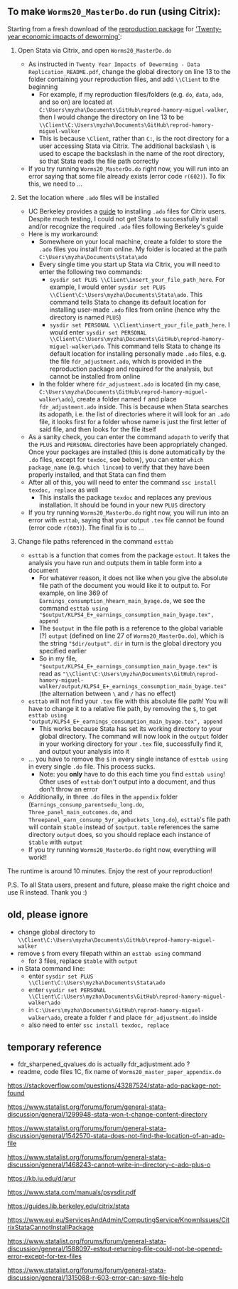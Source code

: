 ## To make `Worms20_MasterDo.do` run (using Citrix):

Starting from a fresh download of the [reproduction package](https://dataverse.harvard.edu/dataset.xhtml?persistentId=doi:10.7910/DVN/TTYMHI) for ['Twenty-year economic impacts of deworming'](https://www.pnas.org/content/118/14/e2023185118):

1. Open Stata via Citrix, and open `Worms20_MasterDo.do`
    - As instructed in `Twenty Year Impacts of Deworming - Data Replication_README.pdf`, change the global directory on line 13 to the folder containing your reproduction files, and add `\\Client` to the beginning
      - For example, if my reproduction files/folders (e.g. `do`, `data`, `ado`, and so on) are located at `C:\Users\myzha\Documents\GitHub\reprod-hamory-miguel-walker`, then I would change the directory on line 13 to be `\\Client\C:\Users\myzha\Documents\GitHub\reprod-hamory-miguel-walker`
      - This is because `\Client`, rather than `C:`, is the root directory for a user accessing Stata via Citrix. The additional backslash `\` is used to escape the backslash in the name of the root directory, so that Stata reads the file path correctly
    - If you try running `Worms20_MasterDo.do` right now, you will run into an error saying that some file already exists (error code `r(602)`). To fix this, we need to …

2. Set the location where `.ado` files will be installed
    - UC Berkeley provides a [guide](https://guides.lib.berkeley.edu/citrix/stata) to installing `.ado` files for Citrix users. Despite much testing, I could not get Stata to successfully install and/or recognize the required `.ado` files following Berkeley's guide
    - Here is my workaround:
      - Somewhere on your local machine, create a folder to store the `.ado` files you install from online. My folder is located at the path `C:\Users\myzha\Documents\Stata\ado`
      - Every single time you start up Stata via Citrix, you will need to enter the following two commands:
        - `sysdir set PLUS \\Client\insert_your_file_path_here`. For example, I would enter `sysdir set PLUS \\Client\C:\Users\myzha\Documents\Stata\ado`. This command tells Stata to change its default location for installing user-made `.ado` files from online (hence why the directory is named `PLUS`)
        - `sysdir set PERSONAL \\Client\insert_your_file_path_here`. I would enter `sysdir set PERSONAL \\Client\C:\Users\myzha\Documents\GitHub\reprod-hamory-miguel-walker\ado`. This command tells Stata to change its default location for installing personally made `.ado` files, e.g. the file `fdr_adjustment.ado`, which is provided in the reproduction package and required for the analysis, but cannot be installed from online
      - In the folder where `fdr_adjustment.ado` is located (in my case, `C:\Users\myzha\Documents\GitHub\reprod-hamory-miguel-walker\ado`), create a folder named `f` and place `fdr_adjustment.ado` inside. This is because when Stata searches its adopath, i.e. the list of directories where it will look for an `.ado` file, it looks first for a folder whose name is just the first letter of said file, and then looks for the file itself
    - As a sanity check, you can enter the command `adopath` to verify that the `PLUS` and `PERSONAL` directories have been appropriately changed. Once your packages are installed (this is done automatically by the `.do` files, except for `texdoc`, see below), you can enter `which package_name` (e.g. `which lincom`) to verify that they have been properly installed, and that Stata can find them
    - After all of this, you will need to enter the command `ssc install texdoc, replace` as well
      - This installs the package `texdoc` and replaces any previous installation. It should be found in your new `PLUS` directory
    - If you try running `Worms20_MasterDo.do` right now, you will run into an error with `esttab`, saying that your output `.tex` file cannot be found (error code `r(603)`). The final fix is to …

3. Change file paths referenced in the command `esttab`
    - `esttab` is a function that comes from the package `estout`. It takes the analysis you have run and outputs them in table form into a document
      - For whatever reason, it does not like when you give the absolute file path of the document you would like it to output to. For example, on line 369 of `Earnings_consumption_hhearn_main_byage.do`, we see the command `esttab using "$output/KLPS4_E+_earnings_consumption_main_byage.tex", append`
      - The `$output` in the file path is a reference to the global variable (?) `output` (defined on line 27 of `Worms20_MasterDo.do`), which is the string `"$dir/output"`. `dir` in turn is the global directory you specified earlier
      - So in my file, `"$output/KLPS4_E+_earnings_consumption_main_byage.tex"` is read as `"\\Client\C:\Users\myzha\Documents\GitHub\reprod-hamory-miguel-walker/output/KLPS4_E+_earnings_consumption_main_byage.tex"` (the alternation between `\` and `/` has no effect)
    - `esttab` will not find your `.tex` file with this absolute file path! You will have to change it to a relative file path, by removing the `$`, to get `esttab using "output/KLPS4_E+_earnings_consumption_main_byage.tex", append`
      - This works because Stata has set its working directory to your global directory. The command will now look in the `output` folder in your working directory for your `.tex` file, successfully find it, and output your analysis into it
    - … you have to remove the `$` in every single instance of `esttab using` in every single `.do` file. This process sucks.
      - Note: you **only** have to do this each time you find `esttab using`! Other uses of `esttab` don't output into a document, and thus don't throw an error
    - Additionally, in three `.do` files in the `appendix` folder (`Earnings_consump_parentsedu_long.do`, `Three_panel_main_outcomes.do`, and `Threepanel_earn_consump_5yr_agebuckets_long.do`), `esttab`'s file path will contain `$table` instead of `$output`. `table` references the same directory `output` does, so you should replace each instance of `$table` with `output`
    - If you try running `Worms20_MasterDo.do` right now, everything will work!!

The runtime is around 10 minutes. Enjoy the rest of your reproduction!

P.S. To all Stata users, present and future, please make the right choice and use R instead. Thank you :)



## old, please ignore

- change global directory to `\\Client\C:\Users\myzha\Documents\GitHub\reprod-hamory-miguel-walker`
- remove `$` from every filepath within an `esttab using` command
  - for 3 files, replace `$table` with `output`
- in Stata command line:
  - enter `sysdir set PLUS \\Client\C:\Users\myzha\Documents\Stata\ado`
  - enter `sysdir set PERSONAL \\Client\C:\Users\myzha\Documents\GitHub\reprod-hamory-miguel-walker\ado`
  - in `C:\Users\myzha\Documents\GitHub\reprod-hamory-miguel-walker\ado`, create a folder `f` and place `fdr_adjustment.do` inside
  - also need to enter `ssc install texdoc, replace`

## temporary reference

- fdr_sharpened_qvalues.do is actually fdr_adjustment.ado ?
- readme, code files 1C, fix name of `Worms20_master_paper_appendix.do`

https://stackoverflow.com/questions/43287524/stata-ado-package-not-found

https://www.statalist.org/forums/forum/general-stata-discussion/general/1299948-stata-won-t-change-content-directory

https://www.statalist.org/forums/forum/general-stata-discussion/general/1542570-stata-does-not-find-the-location-of-an-ado-file

https://www.statalist.org/forums/forum/general-stata-discussion/general/1468243-cannot-write-in-directory-c-ado-plus-o

https://kb.iu.edu/d/arur

https://www.stata.com/manuals/psysdir.pdf

https://guides.lib.berkeley.edu/citrix/stata

https://www.eui.eu/ServicesAndAdmin/ComputingService/KnownIssues/CitrixStataCannotInstallPackage

https://www.statalist.org/forums/forum/general-stata-discussion/general/1588097-estout-returning-file-could-not-be-opened-error-except-for-tex-files

https://www.statalist.org/forums/forum/general-stata-discussion/general/1315088-r-603-error-can-save-file-help
